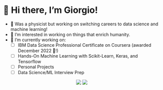 # 👋 Hi there, I’m Giorgio!
- 👀 Was a physicist but working on switching careers to data science and machine learning!
- :evergreen_tree: I’m interested in working on things that enrich humanity.
- 🔭 I’m currently working on:
	- [ ] IBM Data Science Professional Certificate on Coursera (awarded December 2022 :fried_shrimp:!)
	- [ ] Hands-On Machine Learning with Scikit-Learn, Keras, and Tensorflow
  	- [ ] Personal Projects
  	- [ ] Data Science/ML Interview Prep

<p align="center">
<a target="_blank" href="https://www.linkedin.com/in/glat1957/"><img src="https://img.shields.io/badge/-LinkedIn-0077B5?style=for-the-badge&logo=Linkedin&logoColor=white"></img></a>
<a target="_blank" href="mailto:latourgiorgio@gmail.com"><img src="https://img.shields.io/badge/-Gmail-D14836?style=for-the-badge&logo=Gmail&logoColor=white"></img></a>
</p>
<!---
achi113s/achi113s is a ✨ special ✨ repository because its `README.md` (this file) appears on your GitHub profile.
You can click the Preview link to take a look at your changes.
--->
